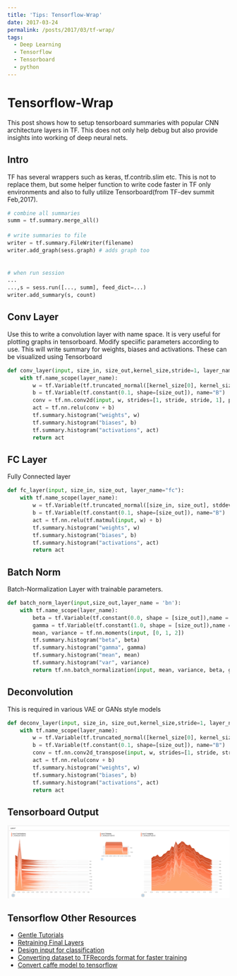 ```yaml
---
title: 'Tips: Tensorflow-Wrap'
date: 2017-03-24
permalink: /posts/2017/03/tf-wrap/
tags:
  - Deep Learning
  - Tensorflow
  - Tensorboard
  - python
---
```


# Tensorflow-Wrap
This post shows how to setup tensorboard summaries with popular CNN architecture layers in TF. This does not only help debug but also provide insights into working of deep neural nets. 

## Intro
TF has several wrappers such as keras, tf.contrib.slim etc. This is not to replace them, but some helper function to write code faster in TF only environments and also to fully utilize Tensorboard(from TF-dev summit Feb,2017).  

```python
# combine all summaries 
summ = tf.summary.merge_all()

# write summaries to file
writer = tf.summary.FileWriter(filename)
writer.add_graph(sess.graph) # adds graph too


# when run session 
...
...,s = sess.run([..., summ], feed_dict=...)
writer.add_summary(s, count)
```


## Conv Layer 
Use this to write a convolution layer with name space. It is very useful for plotting graphs in tensorboard. 
Modify speciific parameters according to use. This will write summary for weights, biases and activations. These can be visualized using Tensorboard

```python
def conv_layer(input, size_in, size_out,kernel_size,stride=1, layer_name="conv"):
    with tf.name_scope(layer_name):
        w = tf.Variable(tf.truncated_normal([kernel_size[0], kernel_size[1], size_in, size_out], stddev=0.1), name="W")
        b = tf.Variable(tf.constant(0.1, shape=[size_out]), name="B")
        conv = tf.nn.conv2d(input, w, strides=[1, stride, stride, 1], padding="SAME")
        act = tf.nn.relu(conv + b)
        tf.summary.histogram("weights", w)
        tf.summary.histogram("biases", b)
        tf.summary.histogram("activations", act)
        return act
```

## FC Layer 
Fully Connected layer 

```python
def fc_layer(input, size_in, size_out, layer_name="fc"):
    with tf.name_scope(layer_name):
        w = tf.Variable(tf.truncated_normal([size_in, size_out], stddev=0.1), name="W")
        b = tf.Variable(tf.constant(0.1, shape=[size_out]), name="B")
        act = tf.nn.relu(tf.matmul(input, w) + b)
        tf.summary.histogram("weights", w)
        tf.summary.histogram("biases", b)
        tf.summary.histogram("activations", act)
        return act
```

## Batch Norm 
Batch-Normalization Layer with trainable parameters.

```python 
def batch_norm_layer(input,size_out,layer_name = 'bn'):
    with tf.name_scope(layer_name):
        beta = tf.Variable(tf.constant(0.0, shape = [size_out]),name = 'beta', trainable = True)
        gamma = tf.Variable(tf.constant(1.0, shape = [size_out]),name = 'gamma', trainable = True)
        mean, variance = tf.nn.moments(input, [0, 1, 2])
        tf.summary.histogram("beta", beta)
        tf.summary.histogram("gamma", gamma)
        tf.summary.histogram("mean", mean)
        tf.summary.histogram("var", variance)
        return tf.nn.batch_normalization(input, mean, variance, beta, gamma, variance_epsilon=0.0001, name = 'op')
```
## Deconvolution
This is required in various VAE or GANs style models

```python
def deconv_layer(input, size_in, size_out,kernel_size,stride=1, layer_name="deconv"):
    with tf.name_scope(layer_name):
        w = tf.Variable(tf.truncated_normal([kernel_size[0], kernel_size[1], size_in, size_out], stddev=0.1), name="W")
        b = tf.Variable(tf.constant(0.1, shape=[size_out]), name="B")
        conv = tf.nn.conv2d_transpose(input, w, strides=[1, stride, stride, 1], padding="SAME")
        act = tf.nn.relu(conv + b)
        tf.summary.histogram("weights", w)
        tf.summary.histogram("biases", b)
        tf.summary.histogram("activations", act)
        return act
```


## Tensorboard Output
![tensorboard visualization](/images/tf-wrap-1.png)

## Tensorflow Other Resources

- [Gentle Tutorials](https://github.com/pkmital/tensorflow_tutorials)
- [Retraining Final Layers](https://www.tensorflow.org/tutorials/image_retraining)
- [Design input for classification ](https://github.com/tensorflow/models/blob/master/tutorials/image/cifar10/cifar10_input.py)
- [Converting dataset to TFRecords format for faster training](https://github.com/tensorflow/tensorflow/blob/r1.1/tensorflow/examples/how_tos/reading_data/convert_to_records.py)
- [Convert caffe model to tensorflow](https://github.com/ethereon/caffe-tensorflow)
